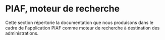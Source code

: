 # PIAF, moteur de recherche

Cette section répertorie la documentation que nous produisons dans le cadre de l'application PIAF comme moteur de recherche à destination des administrations.
